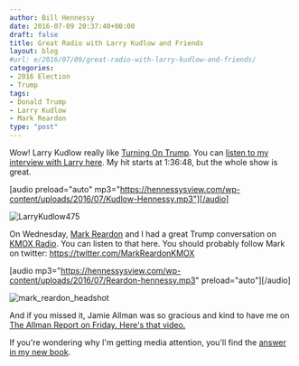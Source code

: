 ```yaml
---
author: Bill Hennessy
date: 2016-07-09 20:37:40+00:00
draft: false
title: Great Radio with Larry Kudlow and Friends
layout: blog
#url: e/2016/07/09/great-radio-with-larry-kudlow-and-friends/
categories:
- 2016 Election
- Trump
tags:
- Donald Trump
- Larry Kudlow
- Mark Reardon
type: "post"
---
```


Wow! Larry Kudlow really like [Turning On Trump](https://amzn.to/29DcFWp). You can [listen to my interview with Larry here](https://www.wabcradio.com/2012/12/09/kudlowpodcasts/). My hit starts at 1:36:48, but the whole show is great.

[audio preload="auto" mp3="https://hennessysview.com/wp-content/uploads/2016/07/Kudlow-Hennessy.mp3"][/audio]

![LarryKudlow475](https://hennessysview.com/wp-content/uploads/2016/07/LarryKudlow475-300x171.jpg)




On Wednesday, [Mark Reardon](https://stlouis.cbslocal.com/show/mark-reardon/) and I had a great Trump conversation on[ KMOX Radio](https://stlouis.cbslocal.com/show/mark-reardon/). You can listen to that here. You should probably follow Mark on twitter: https://twitter.com/MarkReardonKMOX

[audio mp3="https://hennessysview.com/wp-content/uploads/2016/07/Reardon-hennessy.mp3" preload="auto"][/audio]

![mark_reardon_headshot](https://hennessysview.com/wp-content/uploads/2016/07/mark_reardon_headshot-300x173.jpg)


And if you missed it, Jamie Allman was so gracious and kind to have me on[ The Allman Report on Friday. Here's that video.](https://hennessysview.com/2016/07/09/trump-talking-on-the-allman-report/)

If you're wondering why I'm getting media attention, you'll find the [answer in my new book](https://amzn.to/29DcFWp).
